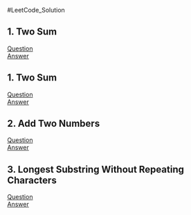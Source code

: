 #LeetCode_Solution

## 1. Two Sum
[Question](https://leetcode.com/problems/two-sum/)
<br>
[Answer](https://github.com/lixiaoyu0611/LeetCode_Solution/blob/master/1.%20Two%20Sum/Main.java)

## 1. Two Sum
[Question](https://leetcode.com/problems/add-two-numbers/description/)
<br>
[Answer](https://github.com/lixiaoyu0611/LeetCode_Solution/blob/master/2.%20Add%20Two%20Numbers/Main.java)

## 2. Add Two Numbers 
[Question](https://leetcode.com/problems/two-sum/)
<br>
[Answer](https://github.com/lixiaoyu0611/LeetCode_Solution/blob/master/1.%20Two%20Sum/Main.java)

## 3. Longest Substring Without Repeating Characters   
[Question](https://leetcode.com/problems/longest-substring-without-repeating-characters/description/)
<br>
[Answer](https://github.com/lixiaoyu0611/LeetCode_Solution/blob/master/3.%20Longest%20Substring%20Without%20Repeating%20Characters/Main.java)
